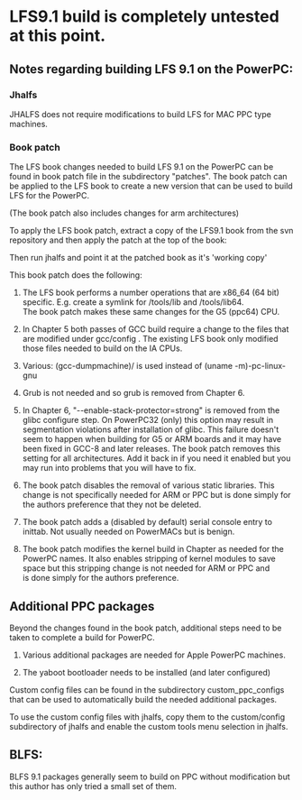 
# LFS9.1 build is completely untested at this point.   
## Notes regarding building LFS 9.1 on the PowerPC:

### Jhalfs

JHALFS does not require modifications to build LFS for MAC PPC type 
machines.   

### Book patch

The LFS book changes needed to build LFS 9.1 on the PowerPC can 
be found in book patch file in the subdirectory "patches".  The 
book patch can be applied to the LFS book to create a new version 
that can be used to build LFS for the PowerPC.

(The book patch also includes changes for arm architectures)

To apply the LFS book patch, extract a copy of the LFS9.1 book from
the svn repository and then apply the patch at the top of the book:

Then run jhalfs and point it at the patched book as it's 'working copy'


This book patch does the following:

1) The LFS book performs a number operations that are x86_64 (64 bit)
specific.  E.g. create a symlink for /tools/lib and /tools/lib64.   
The book patch makes these same changes for the G5 (ppc64) CPU.

2) In Chapter 5 both passes of GCC build require a change to the 
files that are modified under gcc/config .   The existing LFS book
only modified those files needed to build on the IA CPUs.
 
3) Various: (gcc-dumpmachine)/ is used instead of (uname -m)-pc-linux-gnu

4)  Grub is not needed and so grub is removed from Chapter 6.

5) In Chapter 6, "--enable-stack-protector=strong" is removed from 
the glibc configure step.    On PowerPC32 (only) this option may result
in segmentation violations after installation of glibc.    This failure
doesn't seem to happen when building for G5 or ARM boards and it may
have been fixed in GCC-8 and later releases.   The book patch removes 
this setting for all architectures.    Add it back in if you need it 
enabled but you may run into problems that you will have to fix.

6) The book patch disables the removal of various static libraries.
This change is not specifically needed for ARM or PPC but is done simply for 
the authors preference that they not be deleted.
   
7) The book patch adds a (disabled by default) serial console entry
to inittab.   Not usually needed on PowerMACs but is benign.

8) The book patch modifies the kernel build in Chapter as needed for
the PowerPC names.   It also enables stripping of kernel modules
to save space but this stripping change is not needed for ARM or PPC and  
is done simply for the authors preference.
   


## Additional PPC packages

Beyond the changes found in the book patch, additional steps need to be
taken to complete a build for PowerPC.   

1) Various additional packages are needed for Apple PowerPC machines. 
 
2) The yaboot bootloader needs to be installed (and later configured)

Custom config files can be found in the subdirectory custom_ppc_configs
that can be used to automatically build the needed additional packages.

To use the custom config files with jhalfs, copy them to the custom/config
subdirectory of jhalfs and enable the custom tools menu selection in 
jhalfs. 


## BLFS:

BLFS 9.1 packages generally seem to build on PPC without modification but 
this author has only tried a small set of them.


